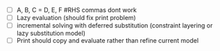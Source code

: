 - [ ] A, B, C = D, E, F #RHS commas dont work
- [ ] Lazy evaluation (should fix print problem)
- [ ] incremental solving with deferred substitution (constraint layering or lazy substitution model)
- [ ] Print should copy and evaluate rather than refine current model
